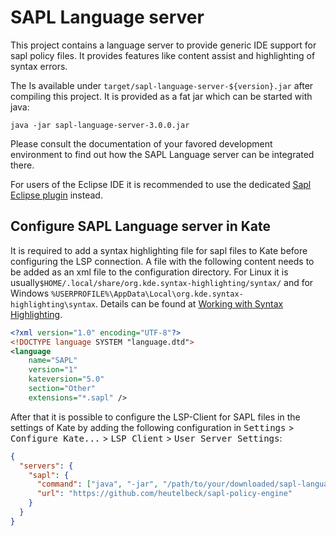 # SAPL Language server

This project contains a language server to provide generic IDE support for sapl policy files.
It provides features like content assist and highlighting of syntax errors.

The Is available under `target/sapl-language-server-${version}.jar` after compiling this project.
It is provided as a fat jar which can be started with java:
```shell
java -jar sapl-language-server-3.0.0.jar
```

Please consult the documentation of your favored development environment to find out how the SAPL Language server can
be integrated there.

For users of the Eclipse IDE it is recommended to use the dedicated
[Sapl Eclipse plugin](https://marketplace.eclipse.org/content/sapl-eclipse-plug) instead.


## Configure SAPL Language server in Kate

It is required to add a syntax highlighting file for sapl files to Kate before configuring the LSP connection.
A file with the following content needs to be added as an xml file to the configuration directory.
For Linux it is usually`$HOME/.local/share/org.kde.syntax-highlighting/syntax/` and for Windows
`%USERPROFILE%\AppData\Local\org.kde.syntax-highlighting\syntax`.
Details can be found at [Working with Syntax Highlighting](https://docs.kde.org/stable5/en/kate/katepart/highlight.html).

```xml
<?xml version="1.0" encoding="UTF-8"?>
<!DOCTYPE language SYSTEM "language.dtd">
<language
    name="SAPL"
    version="1"
    kateversion="5.0"
    section="Other"
    extensions="*.sapl" />
```

After that it is possible to configure the LSP-Client for SAPL files in the settings of Kate by adding the following
configuration in
<kbd>Settings</kbd> > <kbd>Configure Kate...</kbd> > <kbd>LSP Client</kbd> > <kbd>User Server Settings</kbd>:

```json
{
  "servers": {
    "sapl": {
      "command": ["java", "-jar", "/path/to/your/downloaded/sapl-language-server-3.0.0.jar"],
      "url": "https://github.com/heutelbeck/sapl-policy-engine"
    }
  }
}
```
